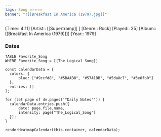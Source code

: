 ```yaml
---
tags: Song ⭐⭐⭐⭐⭐ 
banner: "![[Breakfast In America (1979).jpg]]"
---
```

[Time:: 4:11]
[Artist:: [[Supertramp]] ]
[Genre:: Rock]
[Played:: 25]
[Album:: [[Breakfast In America (1979)]]]
[Year:: 1979]
### Dates
````dataview
TABLE Favorite_Song
WHERE Favorite_Song = [[The Logical Song]]
````
  ```dataviewjs
const calendarData = { 
	colors: { 
		blue: ["#9ccfd8", "#5BAAB8", "#57A1BB", "#5da8c7", "#3e8fb0"] 
	}, 
	entries: [] 
}; 

for (let page of dv.pages('"Daily Notes"')) { 
	calendarData.entries.push({ 
		date: page.file.name, 
		intensity: page["The_Logical_Song"]
	}); 
} 

renderHeatmapCalendar(this.container, calendarData);
```
